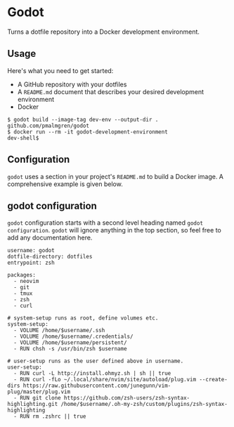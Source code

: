 # Godot

Turns a dotfile repository into a Docker development environment.

## Usage

Here's what you need to get started:

  - A GitHub repository with your dotfiles
  - A `README.md` document that describes your desired development environment
  - Docker

```
$ godot build --image-tag dev-env --output-dir . github.com/pmalmgren/godot
$ docker run --rm -it godot-development-environment
dev-shell$
```

## Configuration

`godot` uses a section in your project's `README.md` to build a Docker image. A comprehensive example is given below.

## godot configuration

`godot` configuration starts with a second level heading named `godot configuration`. `godot` will ignore anything in the top section, so feel free to add any documentation here.

```
username: godot
dotfile-directory: dotfiles
entrypoint: zsh

packages:
  - neovim
  - git
  - tmux
  - zsh
  - curl

# system-setup runs as root, define volumes etc.
system-setup:
  - VOLUME /home/$username/.ssh
  - VOLUME /home/$username/.credentials/
  - VOLUME /home/$username/persistent/
  - RUN chsh -s /usr/bin/zsh $username

# user-setup runs as the user defined above in username.
user-setup:
  - RUN curl -L http://install.ohmyz.sh | sh || true
  - RUN curl -fLo ~/.local/share/nvim/site/autoload/plug.vim --create-dirs https://raw.githubusercontent.com/junegunn/vim-plug/master/plug.vim
  - RUN git clone https://github.com/zsh-users/zsh-syntax-highlighting.git /home/$username/.oh-my-zsh/custom/plugins/zsh-syntax-highlighting
  - RUN rm .zshrc || true
```
